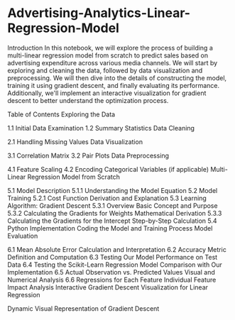 # Advertising-Analytics-Linear-Regression-Model
Introduction
In this notebook, we will explore the process of building a multi-linear regression model from scratch to predict sales based on advertising expenditure across various media channels. We will start by exploring and cleaning the data, followed by data visualization and preprocessing. We will then dive into the details of constructing the model, training it using gradient descent, and finally evaluating its performance. Additionally, we'll implement an interactive visualization for gradient descent to better understand the optimization process.

Table of Contents
Exploring the Data

1.1 Initial Data Examination
1.2 Summary Statistics
Data Cleaning

2.1 Handling Missing Values
Data Visualization

3.1 Correlation Matrix
3.2 Pair Plots
Data Preprocessing

4.1 Feature Scaling
4.2 Encoding Categorical Variables (if applicable)
Multi-Linear Regression Model from Scratch

5.1 Model Description
5.1.1 Understanding the Model Equation
5.2 Model Training
5.2.1 Cost Function
Derivation and Explanation
5.3 Learning Algorithm: Gradient Descent
5.3.1 Overview
Basic Concept and Purpose
5.3.2 Calculating the Gradients for Weights
Mathematical Derivation
5.3.3 Calculating the Gradients for the Intercept
Step-by-Step Calculation
5.4 Python Implementation
Coding the Model and Training Process
Model Evaluation

6.1 Mean Absolute Error
Calculation and Interpretation
6.2 Accuracy
Metric Definition and Computation
6.3 Testing Our Model
Performance on Test Data
6.4 Testing the Scikit-Learn Regression Model
Comparison with Our Implementation
6.5 Actual Observation vs. Predicted Values
Visual and Numerical Analysis
6.6 Regressions for Each Feature
Individual Feature Impact Analysis
Interactive Gradient Descent Visualization for Linear Regression

Dynamic Visual Representation of Gradient Descent

